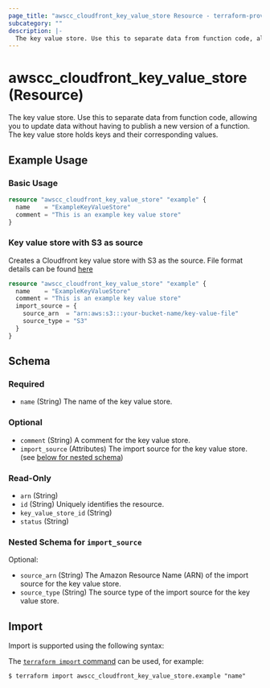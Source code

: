 ```yaml
---
page_title: "awscc_cloudfront_key_value_store Resource - terraform-provider-awscc"
subcategory: ""
description: |-
  The key value store. Use this to separate data from function code, allowing you to update data without having to publish a new version of a function. The key value store holds keys and their corresponding values.
---
```


# awscc_cloudfront_key_value_store (Resource)

The key value store. Use this to separate data from function code, allowing you to update data without having to publish a new version of a function. The key value store holds keys and their corresponding values.

## Example Usage

### Basic Usage

```terraform
resource "awscc_cloudfront_key_value_store" "example" {
  name    = "ExampleKeyValueStore"
  comment = "This is an example key value store"
}
```

### Key value store with S3 as source

Creates a Cloudfront key value store with S3 as the source. File format details can be found [here](https://docs.aws.amazon.com/AmazonCloudFront/latest/DeveloperGuide/kvs-with-functions-create-s3-kvp.html)

```terraform
resource "awscc_cloudfront_key_value_store" "example" {
  name    = "ExampleKeyValueStore"
  comment = "This is an example key value store"
  import_source = {
    source_arn  = "arn:aws:s3:::your-bucket-name/key-value-file"
    source_type = "S3"
  }
}
```

<!-- schema generated by tfplugindocs -->
## Schema

### Required

- `name` (String) The name of the key value store.

### Optional

- `comment` (String) A comment for the key value store.
- `import_source` (Attributes) The import source for the key value store. (see [below for nested schema](#nestedatt--import_source))

### Read-Only

- `arn` (String)
- `id` (String) Uniquely identifies the resource.
- `key_value_store_id` (String)
- `status` (String)

<a id="nestedatt--import_source"></a>
### Nested Schema for `import_source`

Optional:

- `source_arn` (String) The Amazon Resource Name (ARN) of the import source for the key value store.
- `source_type` (String) The source type of the import source for the key value store.

## Import

Import is supported using the following syntax:

The [`terraform import` command](https://developer.hashicorp.com/terraform/cli/commands/import) can be used, for example:

```shell
$ terraform import awscc_cloudfront_key_value_store.example "name"
```